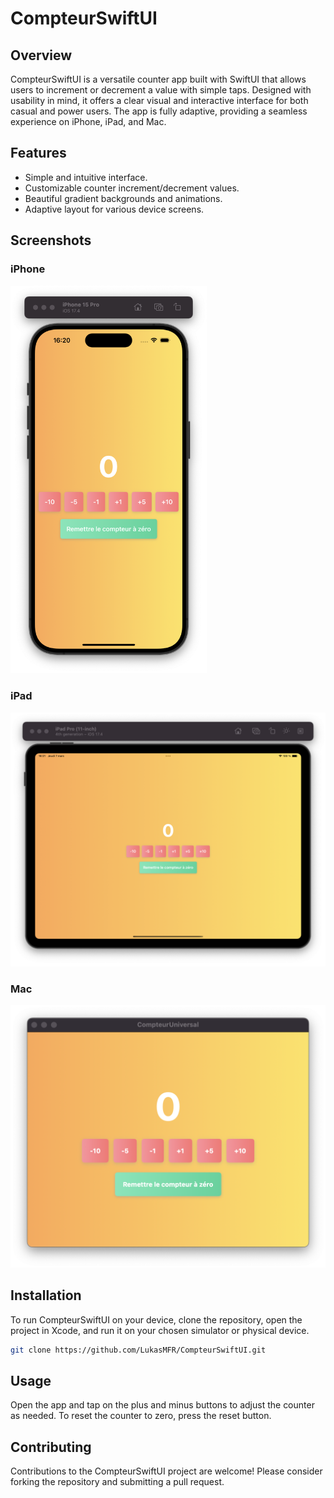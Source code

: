 # CompteurSwiftUI

## Overview

CompteurSwiftUI is a versatile counter app built with SwiftUI that allows users to increment or decrement a value with simple taps. Designed with usability in mind, it offers a clear visual and interactive interface for both casual and power users. The app is fully adaptive, providing a seamless experience on iPhone, iPad, and Mac.

## Features

- Simple and intuitive interface.
- Customizable counter increment/decrement values.
- Beautiful gradient backgrounds and animations.
- Adaptive layout for various device screens.

## Screenshots

### iPhone
<img src="./Screenshots/iPhone_screenshot.png" width="314" alt="iPhone Screenshot">

### iPad
![iPad Screenshot](./Screenshots/iPad_screenshot.png)

### Mac
![Mac Screenshot](./Screenshots/Mac_screenshot.png)

## Installation

To run CompteurSwiftUI on your device, clone the repository, open the project in Xcode, and run it on your chosen simulator or physical device.

```bash
git clone https://github.com/LukasMFR/CompteurSwiftUI.git
```

## Usage

Open the app and tap on the plus and minus buttons to adjust the counter as needed. To reset the counter to zero, press the reset button.

## Contributing

Contributions to the CompteurSwiftUI project are welcome! Please consider forking the repository and submitting a pull request.
